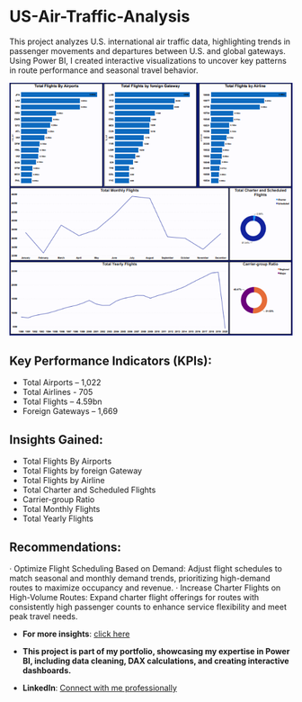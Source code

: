 # US-Air-Traffic-Analysis
This project analyzes U.S. international air traffic data, highlighting trends in passenger movements and departures between U.S. and global gateways. Using Power BI, I created interactive visualizations to uncover key patterns in route performance and seasonal travel behavior.

![](https://github.com/Odut24/US-Air-Traffic-Analysis/blob/main/Us%20air.PNG)

## Key Performance Indicators (KPIs): 
- Total Airports – 1,022
- Total Airlines - 705
- Total Flights – 4.59bn
- Foreign Gateways – 1,669

## Insights Gained:
- Total Flights By Airports
- Total Flights by foreign Gateway
- Total Flights by Airline
- Total Charter and Scheduled Flights
- Carrier-group Ratio
- Total Monthly Flights
- Total Yearly Flights

## Recommendations:
· Optimize Flight Scheduling Based on Demand: Adjust flight schedules to match seasonal and monthly demand trends, prioritizing high-demand routes to maximize occupancy and revenue.
· Increase Charter Flights on High-Volume Routes: Expand charter flight offerings for routes with consistently high passenger counts to enhance service flexibility and meet peak travel needs.

- **For more insights**: [click here](https://www.linkedin.com/posts/odutayo-opeyemi_data-dataanalytics-excel-activity-7261833820373454849-hUOU?utm_source=share&utm_medium=member_desktop)

-   **This project is part of my portfolio, showcasing my expertise in Power BI, including data cleaning, DAX calculations, and creating interactive dashboards.**
- **LinkedIn**: [Connect with me professionally](https://www.linkedin.com/in/odutayo-opeyemi/)
